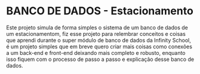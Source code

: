 # BANCO DE DADOS - Estacionamento

Este projeto simula de forma simples o sistema de um banco de dados de um estacionamentom, fiz esse projeto para relembrar conceitos e coisas que aprendi durante
o super módulo de banco de dados da Infinity School, é um projeto simples que em breve quero criar mais coisas como conexões a um back-end e front-end deixando mais 
completo e robusto, enquanto isso fiquem com o processo de passo a passo e explicação desse banco de dados.

